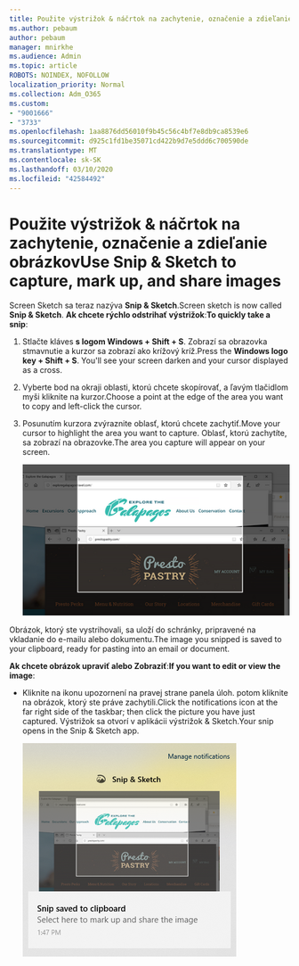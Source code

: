 ```yaml
---
title: Použite výstrižok & náčrtok na zachytenie, označenie a zdieľanie obrázkov
ms.author: pebaum
author: pebaum
manager: mnirkhe
ms.audience: Admin
ms.topic: article
ROBOTS: NOINDEX, NOFOLLOW
localization_priority: Normal
ms.collection: Adm_O365
ms.custom:
- "9001666"
- "3733"
ms.openlocfilehash: 1aa8876dd56010f9b45c56c4bf7e8db9ca8539e6
ms.sourcegitcommit: d925c1fd1be35071cd422b9d7e5ddd6c700590de
ms.translationtype: MT
ms.contentlocale: sk-SK
ms.lasthandoff: 03/10/2020
ms.locfileid: "42584492"
---
```

# <a name="use-snip--sketch-to-capture-mark-up-and-share-images"></a><span data-ttu-id="80d65-102">Použite výstrižok & náčrtok na zachytenie, označenie a zdieľanie obrázkov</span><span class="sxs-lookup"><span data-stu-id="80d65-102">Use Snip & Sketch to capture, mark up, and share images</span></span>

<span data-ttu-id="80d65-103">Screen Sketch sa teraz nazýva **Snip & Sketch**.</span><span class="sxs-lookup"><span data-stu-id="80d65-103">Screen sketch is now called **Snip & Sketch**.</span></span> <span data-ttu-id="80d65-104">**Ak chcete rýchlo odstrihať výstrižok**:</span><span class="sxs-lookup"><span data-stu-id="80d65-104">**To quickly take a snip**:</span></span>

1. <span data-ttu-id="80d65-105">Stlačte kláves **s logom Windows + Shift + S**. Zobrazí sa obrazovka stmavnutie a kurzor sa zobrazí ako krížový kríž.</span><span class="sxs-lookup"><span data-stu-id="80d65-105">Press the **Windows logo key + Shift + S**. You'll see your screen darken and your cursor displayed as a cross.</span></span> 

2. <span data-ttu-id="80d65-106">Vyberte bod na okraji oblasti, ktorú chcete skopírovať, a ľavým tlačidlom myši kliknite na kurzor.</span><span class="sxs-lookup"><span data-stu-id="80d65-106">Choose a point at the edge of the area you want to copy and left-click the cursor.</span></span> 

3. <span data-ttu-id="80d65-107">Posunutím kurzora zvýraznite oblasť, ktorú chcete zachytiť.</span><span class="sxs-lookup"><span data-stu-id="80d65-107">Move your cursor to highlight the area you want to capture.</span></span> <span data-ttu-id="80d65-108">Oblasť, ktorú zachytíte, sa zobrazí na obrazovke.</span><span class="sxs-lookup"><span data-stu-id="80d65-108">The area you capture will appear on your screen.</span></span>

   ![obrázok zvýrazneného výberu](media/snipone.png)

<span data-ttu-id="80d65-110">Obrázok, ktorý ste vystrihovali, sa uloží do schránky, pripravené na vkladanie do e-mailu alebo dokumentu.</span><span class="sxs-lookup"><span data-stu-id="80d65-110">The image you snipped is saved to your clipboard, ready for pasting into an email or document.</span></span> 

<span data-ttu-id="80d65-111">**Ak chcete obrázok upraviť alebo Zobraziť**:</span><span class="sxs-lookup"><span data-stu-id="80d65-111">**If you want to edit or view the image**:</span></span> 

- <span data-ttu-id="80d65-112">Kliknite na ikonu upozornení na pravej strane panela úloh. potom kliknite na obrázok, ktorý ste práve zachytili.</span><span class="sxs-lookup"><span data-stu-id="80d65-112">Click the notifications icon at the far right side of the taskbar; then click the picture you have just captured.</span></span> <span data-ttu-id="80d65-113">Výstrižok sa otvorí v aplikácii výstrižok & Sketch.</span><span class="sxs-lookup"><span data-stu-id="80d65-113">Your snip opens in the Snip & Sketch app.</span></span>

   ![Obrázok zobrazenia obrázkov v aplikácii na vystrihovanie](media/sniptwo.png)
